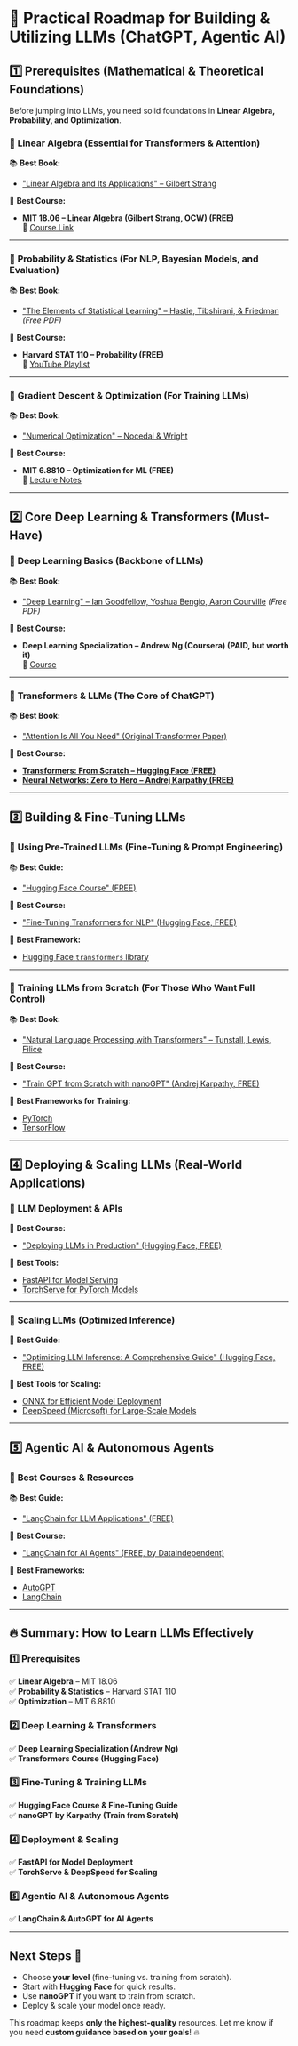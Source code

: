 # 🚀 Practical Roadmap for Building & Utilizing LLMs (ChatGPT, Agentic AI)

## **1️⃣ Prerequisites (Mathematical & Theoretical Foundations)**
Before jumping into LLMs, you need solid foundations in **Linear Algebra, Probability, and Optimization**.

### 🔹 **Linear Algebra (Essential for Transformers & Attention)**
📚 **Best Book:**  
- ["Linear Algebra and Its Applications" – Gilbert Strang](https://www.amazon.com/Linear-Algebra-Its-Applications-5th/dp/032198238X)

🎥 **Best Course:**  
- **MIT 18.06 – Linear Algebra (Gilbert Strang, OCW) (FREE)**  
  🔗 [Course Link](https://ocw.mit.edu/courses/mathematics/18-06-linear-algebra-spring-2010/)

---

### 🔹 **Probability & Statistics (For NLP, Bayesian Models, and Evaluation)**
📚 **Best Book:**  
- ["The Elements of Statistical Learning" – Hastie, Tibshirani, & Friedman](https://web.stanford.edu/~hastie/ElemStatLearn/) *(Free PDF)*

🎥 **Best Course:**  
- **Harvard STAT 110 – Probability (FREE)**  
  🔗 [YouTube Playlist](https://www.youtube.com/playlist?list=PLUl4u3cNGP63EdVPNLG3ToM6LaEUuStEY)

---

### 🔹 **Gradient Descent & Optimization (For Training LLMs)**
📚 **Best Book:**  
- ["Numerical Optimization" – Nocedal & Wright](https://www.amazon.com/Numerical-Optimization-Operations-Financial-Engineering/dp/0387303030)

🎥 **Best Course:**  
- **MIT 6.8810 – Optimization for ML (FREE)**  
  🔗 [Lecture Notes](https://ocw.mit.edu/courses/electrical-engineering-and-computer-science/6-8810-optimization-for-machine-learning-spring-2022/)

---

## **2️⃣ Core Deep Learning & Transformers (Must-Have)**

### 🔹 **Deep Learning Basics (Backbone of LLMs)**
📚 **Best Book:**  
- ["Deep Learning" – Ian Goodfellow, Yoshua Bengio, Aaron Courville](https://www.deeplearningbook.org/) *(Free PDF)*

🎥 **Best Course:**  
- **Deep Learning Specialization – Andrew Ng (Coursera) (PAID, but worth it)**  
  🔗 [Course](https://www.coursera.org/specializations/deep-learning)

---

### 🔹 **Transformers & LLMs (The Core of ChatGPT)**
📚 **Best Book:**  
- ["Attention Is All You Need" (Original Transformer Paper)](https://arxiv.org/abs/1706.03762)

🎥 **Best Course:**  
- **[Transformers: From Scratch – Hugging Face (FREE)](https://huggingface.co/course)**
- **[Neural Networks: Zero to Hero – Andrej Karpathy (FREE)](https://www.youtube.com/playlist?list=PLrW43fNmjaQVYF4zgsD0Yc4rcgHq7lnwU)**

---

## **3️⃣ Building & Fine-Tuning LLMs**

### 🔹 **Using Pre-Trained LLMs (Fine-Tuning & Prompt Engineering)**
📚 **Best Guide:**  
- ["Hugging Face Course" (FREE)](https://huggingface.co/course)

🎥 **Best Course:**  
- ["Fine-Tuning Transformers for NLP" (Hugging Face, FREE)](https://huggingface.co/blog/how-to-train)

📜 **Best Framework:**  
- [Hugging Face `transformers` library](https://github.com/huggingface/transformers)

---

### 🔹 **Training LLMs from Scratch (For Those Who Want Full Control)**
📚 **Best Book:**  
- ["Natural Language Processing with Transformers" – Tunstall, Lewis, Filice](https://www.amazon.com/Natural-Language-Processing-Transformers-Reinforcement/dp/1098136791)

🎥 **Best Course:**  
- ["Train GPT from Scratch with nanoGPT" (Andrej Karpathy, FREE)](https://www.youtube.com/watch?v=kCc8FmEb1nY)

🔧 **Best Frameworks for Training:**  
- [PyTorch](https://pytorch.org/)  
- [TensorFlow](https://www.tensorflow.org/)

---

## **4️⃣ Deploying & Scaling LLMs (Real-World Applications)**

### 🔹 **LLM Deployment & APIs**
🎥 **Best Course:**  
- ["Deploying LLMs in Production" (Hugging Face, FREE)](https://huggingface.co/docs/transformers/main_classes/deploying)

📜 **Best Tools:**  
- [FastAPI for Model Serving](https://fastapi.tiangolo.com/)  
- [TorchServe for PyTorch Models](https://github.com/pytorch/serve)

---

### 🔹 **Scaling LLMs (Optimized Inference)**
🎥 **Best Guide:**  
- ["Optimizing LLM Inference: A Comprehensive Guide" (Hugging Face, FREE)](https://huggingface.co/blog/accelerate-transformers)

📜 **Best Tools for Scaling:**  
- [ONNX for Efficient Model Deployment](https://onnx.ai/)  
- [DeepSpeed (Microsoft) for Large-Scale Models](https://github.com/microsoft/DeepSpeed)

---

## **5️⃣ Agentic AI & Autonomous Agents**

### 🔹 **Best Courses & Resources**
📚 **Best Guide:**  
- ["LangChain for LLM Applications" (FREE)](https://python.langchain.com/en/latest/)

🎥 **Best Course:**  
- ["LangChain for AI Agents" (FREE, by DataIndependent)](https://www.youtube.com/playlist?list=PL8motcPqB30DC9rVJNmgp-LS8l6hGmUuR)

📜 **Best Frameworks:**  
- [AutoGPT](https://github.com/Torantulino/Auto-GPT)  
- [LangChain](https://python.langchain.com/)

---

## **🔥 Summary: How to Learn LLMs Effectively**

### 1️⃣ **Prerequisites**  
✅ **Linear Algebra** – MIT 18.06  
✅ **Probability & Statistics** – Harvard STAT 110  
✅ **Optimization** – MIT 6.8810  

### 2️⃣ **Deep Learning & Transformers**  
✅ **Deep Learning Specialization (Andrew Ng)**  
✅ **Transformers Course (Hugging Face)**  

### 3️⃣ **Fine-Tuning & Training LLMs**  
✅ **Hugging Face Course & Fine-Tuning Guide**  
✅ **nanoGPT by Karpathy (Train from Scratch)**  

### 4️⃣ **Deployment & Scaling**  
✅ **FastAPI for Model Deployment**  
✅ **TorchServe & DeepSpeed for Scaling**  

### 5️⃣ **Agentic AI & Autonomous Agents**  
✅ **LangChain & AutoGPT for AI Agents**  

---

## **Next Steps 🚀**
- Choose **your level** (fine-tuning vs. training from scratch).
- Start with **Hugging Face** for quick results.
- Use **nanoGPT** if you want to train from scratch.
- Deploy & scale your model once ready.

This roadmap keeps **only the highest-quality** resources. Let me know if you need **custom guidance based on your goals**! 🔥

